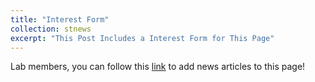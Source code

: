 ```yaml
---
title: "Interest Form"
collection: stnews
excerpt: "This Post Includes a Interest Form for This Page"
---
```


Lab members, you can follow this [link](https://forms.gle/uyYakmsEidXg5oZt9) to add news articles to this page!
